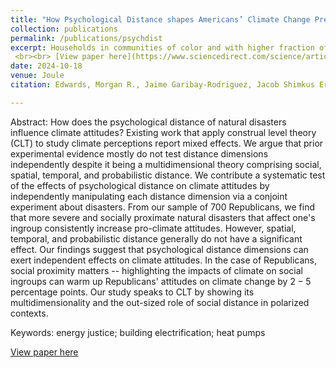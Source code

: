 ```yaml
---
title: "How Psychological Distance shapes Americans’ Climate Change Preferences: a Conjoint Analysis"
collection: publications
permalink: /publications/psychdist
excerpt: Households in communities of color and with higher fraction of renters are less likely to be heated using heat pumps. Public policies must address these inequities to advance beneficial electrification.
 <br><br> [View paper here](https://www.sciencedirect.com/science/article/pii/S2542435124004306)
date: 2024-10-18
venue: Joule
citation: Edwards, Morgan R., Jaime Garibay-Rodriguez, Jacob Shimkus Erickson, Muhammad Shayan, Jing Ling Tan, Xingchi Shen, Yueming Qiu, and Pengfei Liu. 2024. “Assessing Inequities in Electrification via Heat Pumps across the US.” Joule. doi:10.1016/j.joule.2024.09.012.

---
```

Abstract: How does the psychological distance of natural disasters influence climate attitudes? Existing work that apply construal level theory (CLT) to study climate perceptions report mixed effects. We argue that prior experimental evidence mostly do not test distance dimensions independently despite it being a multidimensional theory comprising social, spatial, temporal, and probabilistic distance. We contribute a systematic test of the effects of psychological distance on climate attitudes by independently manipulating each distance dimension via a conjoint experiment about disasters. From our sample of 700 Republicans, we find that more severe and socially proximate natural disasters that affect one's ingroup consistently increase pro-climate attitudes. However, spatial, temporal, and probabilistic distance generally do not have a significant effect. Our findings suggest that psychological distance dimensions can exert independent effects on climate attitudes. In the case of Republicans, social proximity matters -- highlighting the impacts of climate on social ingroups can warm up Republicans' attitudes on climate change by $2-5$ percentage points. Our study speaks to CLT by showing its multidimensionality and the out-sized role of social distance in polarized contexts.

Keywords: energy justice; building electrification; heat pumps

[View paper here](https://www.sciencedirect.com/science/article/pii/S2542435124004306)
